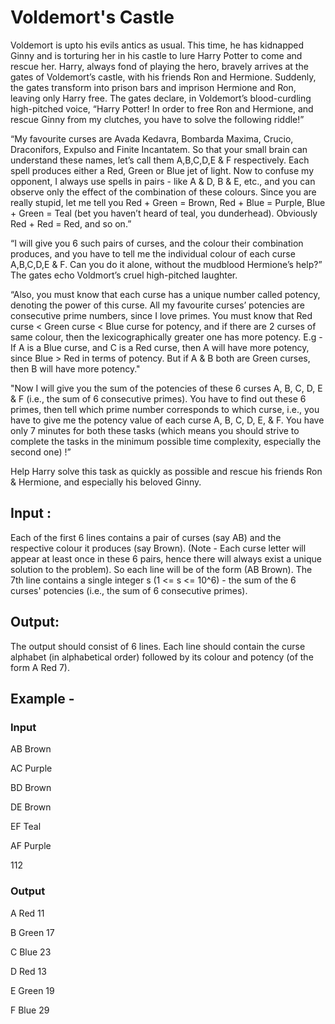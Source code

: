 # Voldemort's Castle
Voldemort is upto his evils antics as usual. This time, he has kidnapped Ginny and is torturing her in his castle to lure Harry Potter to come and rescue her. Harry, always fond of playing the hero, bravely arrives at the gates of Voldemort’s castle, with his friends Ron and Hermione. Suddenly, the gates transform into prison bars and imprison Hermione and Ron, leaving only Harry free. The gates declare, in Voldemort’s blood-curdling high-pitched voice, “Harry Potter! In order to free Ron and Hermione, and rescue Ginny from my clutches, you have to solve the following riddle!”

“My favourite curses are Avada Kedavra, Bombarda Maxima, Crucio, Draconifors, Expulso and Finite Incantatem. So that your small brain can understand these names, let’s call them A,B,C,D,E & F respectively. Each spell produces either a Red, Green or Blue jet of light. Now to confuse my opponent, I always use spells in pairs - like A & D, B & E, etc., and you can observe only the effect of the combination of these colours. Since you are really stupid, let me tell you Red + Green = Brown, Red + Blue = Purple, Blue + Green = Teal (bet you haven’t heard of teal, you dunderhead). Obviously Red + Red = Red, and so on.”

“I will give you 6 such pairs of curses, and the colour their combination produces, and you have to tell me the individual colour of each curse A,B,C,D,E & F. Can you do it alone, without the mudblood Hermione’s help?” The gates echo Voldmort’s cruel high-pitched laughter.

“Also, you must know that each curse has a unique number called potency, denoting the power of this curse. All my favourite curses’ potencies are consecutive prime numbers, since I love primes. You must know that Red curse < Green curse < Blue curse for potency, and if there are 2 curses of same colour, then the lexicographically greater one has more potency. E.g - If A is a Blue curse, and C is a Red curse, then A will have more potency, since Blue > Red in terms of potency. But if A & B both are Green curses, then B will have more potency."

"Now I will give you the sum of the potencies of these 6 curses A, B, C, D, E & F (i.e., the sum of 6 consecutive primes). You have to find out these 6 primes, then tell which prime number corresponds to which curse, i.e., you have to give me the potency value of each curse A, B, C, D, E, & F. You have only 7 minutes for both these tasks (which means you should strive to complete the tasks in the minimum possible time complexity, especially the second one) !”

Help Harry solve this task as quickly as possible and rescue his friends Ron & Hermione, and especially his beloved Ginny.

## Input : 
Each of the first 6 lines contains a pair of curses (say AB) and the respective colour it produces (say Brown). (Note - Each curse letter will appear at least once in these 6 pairs, hence there will always exist a unique solution to the problem). So each line will be of the form (AB Brown). The 7th line contains a single integer s (1 <= s <= 10^6) - the sum of the 6 curses' potencies (i.e., the sum of 6 consecutive primes).

## Output: 
The output should consist of 6 lines. Each line should contain the curse alphabet (in alphabetical order) followed by its colour and potency (of the form A Red 7).

## Example - 
### Input
AB Brown

AC Purple

BD Brown

DE Brown

EF Teal

AF Purple

112

### Output
A Red 11

B Green 17

C Blue 23

D Red 13

E Green 19

F Blue 29
